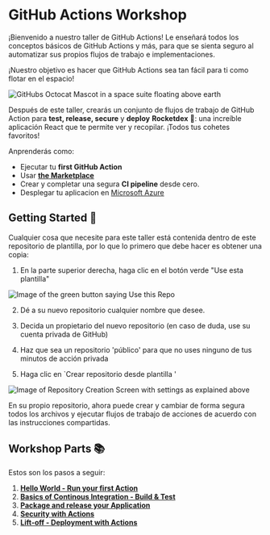 # GitHub Actions Workshop


¡Bienvenido a nuestro taller de GitHub Actions! Le enseñará todos los conceptos básicos de GitHub Actions y más, para que se sienta seguro al automatizar sus propios flujos de trabajo e implementaciones.

¡Nuestro objetivo es hacer que GitHub Actions sea tan fácil para ti como flotar en el espacio!

![GitHubs Octocat Mascot in a space suite floating above earth](docs/images/octonaut.jpg)

Después de este taller, crearás un conjunto de flujos de trabajo de GitHub Action para **test, release, secure** y **deploy** **Rocketdex** 🚀: una increíble aplicación React que te permite ver y recopilar. ¡Todos tus cohetes favoritos!

Anprenderás como:

- Ejecutar tu **first GitHub Action**
- Usar [**the Marketplace**](https://github.com/marketplace)
- Crear y completar una segura **CI pipeline** desde cero.
- Desplegar tu aplicacion en  [Microsoft Azure](https://azure.com/)

## Getting Started 🚀

Cualquier cosa que necesite para este taller está contenida dentro de este repositorio de plantilla, por lo que lo primero que debe hacer es obtener una copia:

1. En la parte superior derecha, haga clic en el botón verde "Use esta plantilla"
    
![Image of the green button saying Use this Repo](./docs/images/setsup_use-this-template.png)

2. Dé a su nuevo repositorio cualquier nombre que desee.

3. Decida un propietario del nuevo repositorio (en caso de duda, use su cuenta privada de GitHub)

4. Haz que sea un repositorio 'público' para que no uses ninguno de tus minutos de acción privada

5. Haga clic en `Crear repositorio desde plantilla '

![Image of Repository Creation Screen with settings as explained above](docs/images/setup_create-repo.png)

En su propio repositorio, ahora puede crear y cambiar de forma segura todos los archivos y ejecutar flujos de trabajo de acciones de acuerdo con las instrucciones compartidas.

## Workshop Parts 📚

Estos son los pasos a seguir:

1. **[Hello World - Run your first Action](./docs/001-hello-world.md)**
2. **[Basics of Continous Integration - Build & Test](./docs/002-basics-of-ci-with-actions.md)**
3. **[Package and release your Application](./docs/003-packaging.md)**
4. **[Security with Actions](./docs/004-security.md)**
5. **[Lift-off - Deployment with Actions](./docs/005-deployment.md)**

